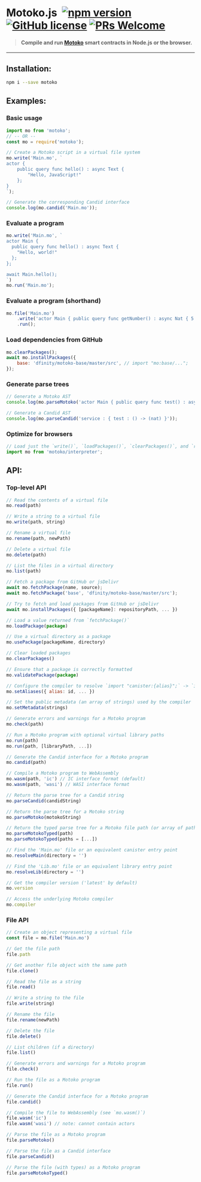
# Motoko.js &nbsp;[![npm version](https://img.shields.io/npm/v/motoko.svg?logo=npm)](https://www.npmjs.com/package/motoko) [![GitHub license](https://img.shields.io/badge/license-Apache%202.0-blue.svg)](https://opensource.org/licenses/Apache-2.0) [![PRs Welcome](https://img.shields.io/badge/PRs-welcome-brightgreen.svg)](https://github.com/dfinity/motoko/issues)

> #### Compile and run [Motoko](https://smartcontracts.org/) smart contracts in Node.js or the browser.

---

## Installation:

```sh
npm i --save motoko
```

## Examples:

### Basic usage

```js
import mo from 'motoko';
// -- OR --
const mo = require('motoko');

// Create a Motoko script in a virtual file system
mo.write('Main.mo', `
actor {
    public query func hello() : async Text {
        "Hello, JavaScript!"
    };
}
`);

// Generate the corresponding Candid interface
console.log(mo.candid('Main.mo'));
```

### Evaluate a program

```js
mo.write('Main.mo', `
actor Main {
  public query func hello() : async Text {
    "Hello, world!"
  };
};

await Main.hello();
`)
mo.run('Main.mo');
```

### Evaluate a program (shorthand)

```js
mo.file('Main.mo')
    .write('actor Main { public query func getNumber() : async Nat { 5 } }')
    .run();
```

### Load dependencies from GitHub

```js
mo.clearPackages();
await mo.installPackages({
    base: 'dfinity/motoko-base/master/src', // import "mo:base/...";
});
```

### Generate parse trees

```js
// Generate a Motoko AST
console.log(mo.parseMotoko('actor Main { public query func test() : async Nat { 123 } }'));

// Generate a Candid AST
console.log(mo.parseCandid('service : { test : () -> (nat) }'));
```

### Optimize for browsers

```js
// Load just the `write()`, `loadPackages()`, `clearPackages()`, and `run()`, operations for a smaller file size:
import mo from 'motoko/interpreter';
```

## API:

### Top-level API

```js
// Read the contents of a virtual file
mo.read(path)

// Write a string to a virtual file
mo.write(path, string)

// Rename a virtual file
mo.rename(path, newPath)

// Delete a virtual file
mo.delete(path)

// List the files in a virtual directory
mo.list(path)

// Fetch a package from GitHub or jsDelivr
await mo.fetchPackage(name, source);
await mo.fetchPackage('base', 'dfinity/motoko-base/master/src');

// Try to fetch and load packages from GitHub or jsDelivr
await mo.installPackages({ [packageName]: repositoryPath, ... })

// Load a value returned from `fetchPackage()`
mo.loadPackage(package)

// Use a virtual directory as a package
mo.usePackage(packageName, directory)

// Clear loaded packages
mo.clearPackages()

// Ensure that a package is correctly formatted
mo.validatePackage(package)

// Configure the compiler to resolve `import "canister:{alias}";` -> `import "canister:{id}";`
mo.setAliases({ alias: id, ... })

// Set the public metadata (an array of strings) used by the compiler
mo.setMetadata(strings)

// Generate errors and warnings for a Motoko program
mo.check(path)

// Run a Motoko program with optional virtual library paths
mo.run(path)
mo.run(path, [libraryPath, ...])

// Generate the Candid interface for a Motoko program
mo.candid(path)

// Compile a Motoko program to WebAssembly
mo.wasm(path, 'ic') // IC interface format (default)
mo.wasm(path, 'wasi') // WASI interface format

// Return the parse tree for a Candid string
mo.parseCandid(candidString)

// Return the parse tree for a Motoko string
mo.parseMotoko(motokoString)

// Return the typed parse tree for a Motoko file path (or array of paths)
mo.parseMotokoTyped(path)
mo.parseMotokoTyped(paths = [...])

// Find the 'Main.mo' file or an equivalent canister entry point
mo.resolveMain(directory = '')

// Find the 'Lib.mo' file or an equivalent library entry point
mo.resolveLib(directory = '')

// Get the compiler version ('latest' by default)
mo.version

// Access the underlying Motoko compiler
mo.compiler
```

### File API

```js
// Create an object representing a virtual file
const file = mo.file('Main.mo')

// Get the file path
file.path

// Get another file object with the same path
file.clone()

// Read the file as a string
file.read()

// Write a string to the file
file.write(string)

// Rename the file
file.rename(newPath)

// Delete the file
file.delete()

// List children (if a directory)
file.list()

// Generate errors and warnings for a Motoko program
file.check()

// Run the file as a Motoko program
file.run()

// Generate the Candid interface for a Motoko program
file.candid()

// Compile the file to WebAssembly (see `mo.wasm()`)
file.wasm('ic')
file.wasm('wasi') // note: cannot contain actors

// Parse the file as a Motoko program
file.parseMotoko()

// Parse the file as a Candid interface
file.parseCandid()

// Parse the file (with types) as a Motoko program
file.parseMotokoTyped()
```
